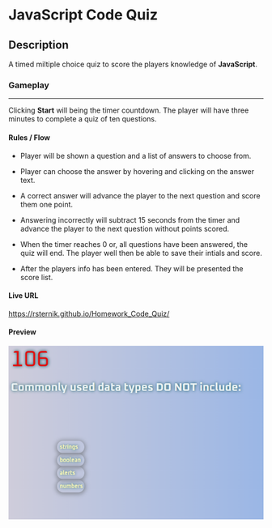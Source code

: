 # JavaScript Code Quiz

## Description

A timed miltiple choice quiz to score the players knowledge of **JavaScript**. 


### **Gameplay**

---

 Clicking **Start** will being the timer countdown. The player will have three minutes to complete a quiz of ten questions. 

 #### **Rules / Flow**

- Player will be shown a question and a list of answers to choose from. 

- Player can choose the answer by hovering and clicking on the answer text.

- A correct answer will advance the player to the next question and score them one point. 

- Answering incorrectly will subtract 15 seconds from the timer and advance the player to the next question without points scored. 

- When the timer reaches 0 or, all questions have been answered, the quiz will end. The player well then be able to save their intials and score.

- After the players info has been entered. They will be presented the score list.

#### **Live URL**
https://rsternik.github.io/Homework_Code_Quiz/

#### **Preview**
![](assets/img/preview.png)